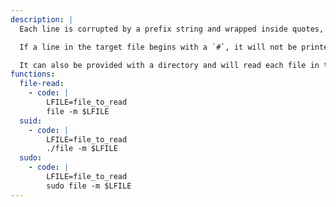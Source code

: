 ```yaml
---
description: |
  Each line is corrupted by a prefix string and wrapped inside quotes, so this may not be suitable for binary files.

  If a line in the target file begins with a `#`, it will not be printed as these lines are parsed as comments.

  It can also be provided with a directory and will read each file in the directory.
functions:
  file-read:
    - code: |
        LFILE=file_to_read
        file -m $LFILE
  suid:
    - code: |
        LFILE=file_to_read
        ./file -m $LFILE
  sudo:
    - code: |
        LFILE=file_to_read
        sudo file -m $LFILE
---
```

